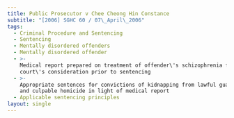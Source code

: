 ```yaml
---
title: Public Prosecutor v Chee Cheong Hin Constance
subtitle: "[2006] SGHC 60 / 07\_April\_2006"
tags:
  - Criminal Procedure and Sentencing
  - Sentencing
  - Mentally disordered offenders
  - Mentally disordered offender
  - >-
    Medical report prepared on treatment of offender\'s schizophrenia for
    court\'s consideration prior to sentencing
  - >-
    Appropriate sentences for convictions of kidnapping from lawful guardianship
    and culpable homicide in light of medical report
  - Applicable sentencing principles
layout: single
---
```


